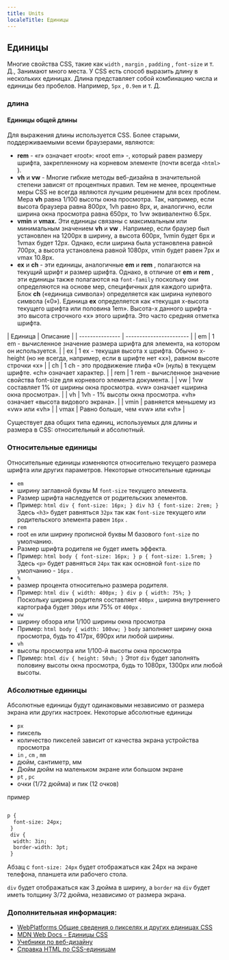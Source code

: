 ```yaml
---
title: Units
localeTitle: Единицы
---
```

## Единицы

Многие свойства CSS, такие как `width` , `margin` , `padding` , `font-size` и т. Д., Занимают много места. У CSS есть способ выразить длину в нескольких единицах. Длина представляет собой комбинацию числа и единицы без пробелов. Например, `5px` , `0.9em` и т. Д.

### длина

#### Единицы общей длины

Для выражения длины используется CSS. Более старыми, поддерживаемыми всеми браузерами, являются:

*   **rem** - «r» означает «root»: «root em» -, который равен размеру шрифта, закрепленному на корневом элементе (почти всегда `<html>` ).
*   **vh** и **vw** - Многие гибкие методы веб-дизайна в значительной степени зависят от процентных правил. Тем не менее, процентные меры CSS не всегда являются лучшим решением для всех проблем. Мера **vh** равна 1/100 высоты окна просмотра. Так, например, если высота браузера равна 800px, 1vh равно 8px, и, аналогично, если ширина окна просмотра равна 650px, то 1vw эквивалентно 6.5px.
*   **vmin** и **vmax.** Эти единицы связаны с максимальным или минимальным значением **vh** и **vw** . Например, если браузер был установлен на 1200px в ширину, а высота 600px, 1vmin будет 6px и 1vmax будет 12px. Однако, если ширина была установлена ​​равной 700px, а высота установлена ​​равной 1080px, vmin будет равен 7px и vmax 10.8px.
*   **ex** и **ch** - эти единицы, аналогичные **em** и **rem** , полагаются на текущий шрифт и размер шрифта. Однако, в отличие от **em** и **rem** , эти единицы также полагаются на `font-family` поскольку они определяются на основе мер, специфичных для каждого шрифта. Блок **ch** («единица символа») определяется как ширина нулевого символа («0»). Единица **ex** определяется как «текущая x-высота текущего шрифта или половина 1em». Высота-x данного шрифта - это высота строчного «x» этого шрифта. Это часто средняя отметка шрифта.

| Единица | Описание | | --------------- | ----------------------- | | em | 1 em - вычисленное значение размера шрифта для элемента, на котором он используется. | | ex | 1 ex - текущая высота x шрифта. Обычно x-height (но не всегда, например, если в шрифте нет «x»), равном высоте строчки «x» | | ch | 1 ch - это продвижение глифа «0» (нуль) в текущем шрифте. «ch» означает характер. | | rem | 1 rem - вычисленное значение свойства font-size для корневого элемента документа. | | vw | 1vw составляет 1% от ширины окна просмотра. «vw» означает «ширина окна просмотра». | | vh | 1vh - 1% высоты окна просмотра. «vh» означает «высота видового экрана». | | vmin | равняется меньшему из «vw» или «vh» | | vmax | Равно больше, чем «vw» или «vh» |

Существует два общих типа единиц, используемых для длины и размера в CSS: относительный и абсолютный.

### Относительные единицы

Относительные единицы изменяются относительно текущего размера шрифта или других параметров. Некоторые относительные единицы

*   `em`
*   ширину заглавной буквы M `font-size` текущего элемента.
*   Размер шрифта наследуется от родительских элементов.
*   Пример: `html div { font-size: 16px; } div h3 { font-size: 2rem; }` Здесь `<h3>` будет равняться `32px` так как `font-size` текущего или родительского элемента равен `16px` .
*   `rem`
*   root `em` или ширину прописной буквы M базового `font-size` по умолчанию.
*   Размер шрифта родителя не будет иметь эффекта.
*   Пример: `html body { font-size: 16px; } p { font-size: 1.5rem; }` Здесь `<p>` будет равняться `24px` так как основной `font-size` по умолчанию - `16px` .
*   `%`
*   размер процента относительно размера родителя.
*   Пример: `html div { width: 400px; } div p { width: 75%; }` Поскольку ширина родителя составляет `400px` , ширина внутреннего картографа будет `300px` или 75% от `400px` .
*   `vw`
*   ширину обзора или 1/100 ширины окна просмотра
*   Пример: `html body { width: 100vw; }` `body` заполняет ширину окна просмотра, будь то 417px, 690px или любой ширины.
*   `vh`
*   высоты просмотра или 1/100-й высоты окна просмотра
*   Пример: `html div { height: 50vh; }` Этот `div` будет заполнять половину высоты окна просмотра, будь то 1080px, 1300px или любой высоты.

### Абсолютные единицы

Абсолютные единицы будут одинаковыми независимо от размера экрана или других настроек. Некоторые абсолютные единицы

*   `px`
*   пиксель
*   количество пикселей зависит от качества экрана устройства просмотра
*   `in` , `cm` , `mm`
*   дюйм, сантиметр, мм
*   Дюйм дюйм на маленьком экране или большом экране
*   `pt` , `pc`
*   очки (1/72 дюйма) и пик (12 очков)

пример

```html

p { 
  font-size: 24px; 
 } 
 div { 
  width: 3in; 
  border-width: 3pt; 
 } 
```

Абзац с `font-size: 24px` будет отображаться как 24px на экране телефона, планшета или рабочего стола.

`div` будет отображаться как 3 дюйма в ширину, а `border` на `div` будет иметь толщину 3/72 дюйма, независимо от размера экрана.

### Дополнительная информация:

*   [WebPlatforms Общие сведения о пикселях и других единицах CSS](https://webplatform.github.io/docs/tutorials/understanding-css-units/)
*   [MDN Web Docs - Единицы CSS](https://developer.mozilla.org/en-US/docs/Learn/CSS/Introduction_to_CSS/Values_and_units)
*   [Учебники по веб-дизайну]('https://webdesign.tutsplus.com/articles/7-css-units-you-might-not-know-about--cms-22573)
*   [Справка HTML по CSS-единицам](http://www.htmlhelp.com/reference/css/units.html)